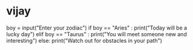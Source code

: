 # vijay
boy = input("Enter your zodiac")  if boy == "Aries" : print("Today will be a lucky day") elif boy == "Taurus" : print("You will meet someone new and interesting") else: print("Watch out for obstacles in your path")
